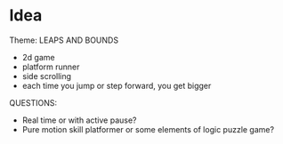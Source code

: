 # Idea

Theme: LEAPS AND BOUNDS

* 2d game
* platform runner
* side scrolling
* each time you jump or step forward, you get bigger


QUESTIONS:
- Real time or with active pause?
- Pure motion skill platformer or some elements of logic puzzle game?
